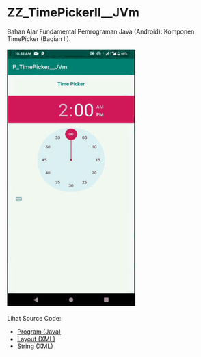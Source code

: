 # ZZ_TimePickerII__JVm
Bahan Ajar Fundamental Pemrograman Java (Android): Komponen TimePicker (Bagian II).<br><br>
<img src="https://github.com/RizkyKhapidsyah/ZZ_TimePickerII__JVm/blob/master/app/result/R20191202_103855%2000_00_00-00_00_12.gif" height=600px width=300px><br><br>
Lihat Source Code:<br>
- <a href="https://github.com/RizkyKhapidsyah/ZZ_TimePickerII__JVm/blob/master/app/src/main/java/com/rk/tp/MainActivity.java">Program (Java)</a><br>
- <a href="https://github.com/RizkyKhapidsyah/ZZ_TimePickerII__JVm/blob/master/app/src/main/res/layout/activity_main.xml">Layout (XML)</a><br>
- <a href="https://github.com/RizkyKhapidsyah/ZZ_TimePickerII__JVm/blob/master/app/src/main/res/values/strings.xml">String (XML)</a>
